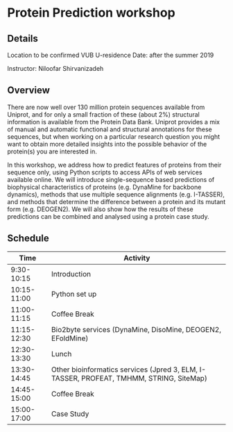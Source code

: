 # Protein Prediction workshop

## Details
Location to be confirmed VUB U-residence
Date: after the summer 2019

Instructor: Niloofar Shirvanizadeh

## Overview

There are now well over 130 million protein sequences available from Uniprot, and for only a small fraction of these
(about 2%) structural information is available from the Protein Data Bank. Uniprot provides a mix of manual and automatic
functional and structural annotations for these sequences, but when working on a particular research question you might 
want to obtain more detailed insights into the possible behavior of the protein(s) you are interested in.

In this workshop, we address how to predict features of proteins from their sequence only, using Python scripts to access 
APIs of web services available online. We will introduce single-sequence based predictions of biophysical characteristics 
of proteins (e.g. DynaMine for backbone dynamics), methods that use multiple sequence alignments (e.g. I-TASSER), and methods
that determine the difference between a protein and its mutant form (e.g. DEOGEN2). We will also show how the results of these
predictions can be combined and analysed using a protein case study.

## Schedule

Time| Activity
---|---
9:30-10:15|Introduction
10:15-11:00|Python set up
11:00-11:15|Coffee Break
11:15-12:30|Bio2byte services (DynaMine, DisoMine, DEOGEN2, EFoldMine)
12:30-13:30|Lunch
13:30-14:45|Other bioinformatics services (Jpred 3, ELM, I-TASSER, PROFEAT, TMHMM, STRING, SiteMap)
14:45-15:00|Coffee Break
15:00-17:00|Case Study




